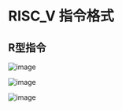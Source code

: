 <h1>RISC_V 指令格式</h1>


<h2>R型指令</h2>

![image](https://github.com/aa389393/risc_v/assets/64916523/cd702b9a-89f3-442e-85d6-c40b0d96e3c3)

![image](https://github.com/aa389393/risc_v/assets/64916523/c99c0ad3-34bf-4774-bf17-5e91c235455d)


![image](https://github.com/aa389393/risc_v/assets/64916523/7e90b28f-c461-4b2d-a2ef-e8dd887db091)


